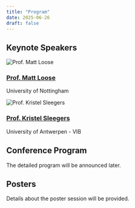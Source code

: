 ```yaml
---
title: "Program"
date: 2025-06-26
draft: false
---
```


## Keynote Speakers

<div class="keynote-speakers">

<div class="keynote-speaker">
  <img src="/images/keynote/Loose.jpg" alt="Prof. Matt Loose" class="keynote-photo">
  <div class="keynote-info">
    <h3><a href="https://www.nottingham.ac.uk/life-sciences/people/matt.loose" target="_blank" rel="noopener">Prof. Matt Loose</a></h3>
    <p class="keynote-affiliation">University of Nottingham</p>

  </div>
</div>

<div class="keynote-speaker">
  <img src="/images/keynote/Sleegers.jpg" alt="Prof. Kristel Sleegers" class="keynote-photo">
  <div class="keynote-info">
    <h3><a href="https://uantwerpen.vib.be/group/KristelSleegers" target="_blank" rel="noopener">Prof. Kristel Sleegers</a></h3>
    <p class="keynote-affiliation">University of Antwerpen - VIB</p>

  </div>
</div>

</div>

## Conference Program

The detailed program will be announced later.


## Posters

Details about the poster session will be provided.
